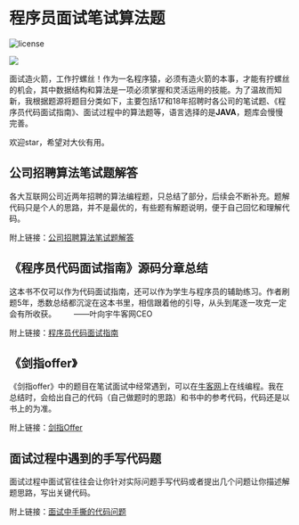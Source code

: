 # 程序员面试笔试算法题

[^_^]:
![license](https://img.shields.io/github/license/mashape/apistatus.svg)

[![](https://img.shields.io/github/followers/lyricyang.svg?style=social&label=Follow%20Me)](https://github.com/LyricYang)

面试造火箭，工作拧螺丝！作为一名程序猿，必须有造火箭的本事，才能有拧螺丝的机会，其中数据结构和算法是一项必须掌握和灵活运用的技能。为了温故而知新，我根据题源将题目分类如下，主要包括17和18年招聘时各公司的笔试题、《程序员代码面试指南》、面试过程中的算法题等，语言选择的是**JAVA**，题库会慢慢完善。

欢迎star，希望对大伙有用。

## 公司招聘算法笔试题解答

  各大互联网公司近两年招聘的算法编程题，只总结了部分，后续会不断补充。题解代码只是个人的思路，并不是最优的，有些题有解题说明，便于自己回忆和理解代码。

附上链接：[公司招聘算法笔试题解答](https://github.com/LyricYang/Internet-Recruiting-Algorithm-Problems/blob/master/InternetRecruitingAlgorithmProblems/Readme.md)
  
## 《程序员代码面试指南》源码分章总结
  
  这本书不仅可以作为代码面试指南，还可以作为学生与程序员的辅助练习。作者刷题5年，悉数总结都沉淀在这本书里，相信跟着他的引导，从头到尾逐一攻克一定会有所收获。
　　——叶向宇牛客网CEO

附上链接：[程序员代码面试指南](https://github.com/LyricYang/Internet-Recruiting-Algorithm-Problems/blob/master/CodeInterviewGuide/README.md)

## 《剑指offer》

《剑指offer》中的题目在笔试面试中经常遇到，可以在[牛客网](https://www.nowcoder.com/ta/coding-interviews)上在线编程。我在总结时，会给出自己的代码（自己做题时的思路）和书中的参考代码，代码还是以书上的为准。

附上链接：[剑指Offer](https://github.com/LyricYang/Internet-Recruiting-Algorithm-Problems/blob/master/JianZhiOffer/README.md)

## 面试过程中遇到的手写代码题

面试过程中面试官往往会让你针对实际问题手写代码或者提出几个问题让你描述解题思路，写出关键代码。

附上链接：[面试中手撕的代码问题](https://github.com/LyricYang/Internet-Recruiting-Algorithm-Problems/blob/master/INTERVIEW/Interview.md)




